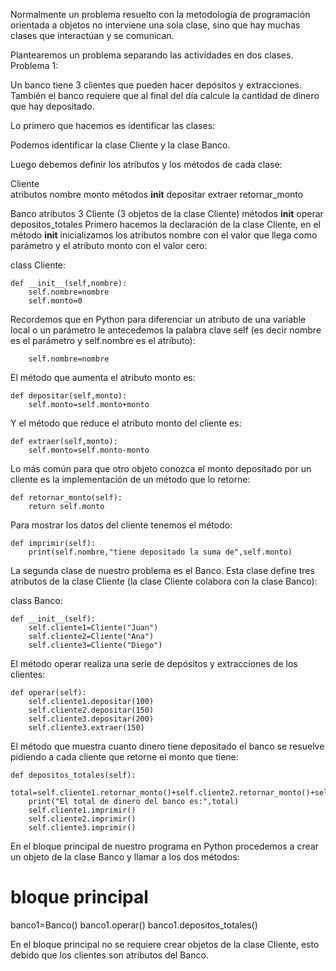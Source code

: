 Normalmente un problema resuelto con la metodología de programación orientada a objetos no interviene una sola clase, sino que hay muchas clases que interactúan y se comunican.

Plantearemos un problema separando las actividades en dos clases.
Problema 1:

Un banco tiene 3 clientes que pueden hacer depósitos y extracciones. También el banco requiere que al final del día calcule la cantidad de dinero que hay depositado.

Lo primero que hacemos es identificar las clases:

Podemos identificar la clase Cliente y la clase Banco.

Luego debemos definir los atributos y los métodos de cada clase:

Cliente		
    atributos
        nombre
        monto
    métodos
        __init__
        depositar
        extraer
        retornar_monto

Banco
    atributos
        3 Cliente (3 objetos de la clase Cliente)
    métodos
        __init__
        operar
        depositos_totales
Primero hacemos la declaración de la clase Cliente, en el método __init__ inicializamos los atributos nombre con el valor que llega como parámetro y el atributo monto con el valor cero:

class Cliente:

    def __init__(self,nombre):
        self.nombre=nombre
        self.monto=0

Recordemos que en Python para diferenciar un atributo de una variable local o un parámetro le antecedemos la palabra clave self (es decir nombre es el parámetro y self.nombre es el atributo):

        self.nombre=nombre

El método que aumenta el atributo monto es:

    def depositar(self,monto):
        self.monto=self.monto+monto

Y el método que reduce el atributo monto del cliente es:

    def extraer(self,monto):
        self.monto=self.monto-monto

Lo más común para que otro objeto conozca el monto depositado por un cliente es la implementación de un método que lo retorne:

    def retornar_monto(self):
        return self.monto

Para mostrar los datos del cliente tenemos el método:

    def imprimir(self):
        print(self.nombre,"tiene depositado la suma de",self.monto)

La segunda clase de nuestro problema es el Banco. Esta clase define tres atributos de la clase Cliente (la clase Cliente colabora con la clase Banco):

class Banco:

    def __init__(self):
        self.cliente1=Cliente("Juan")
        self.cliente2=Cliente("Ana")
        self.cliente3=Cliente("Diego")

El método operar realiza una serie de depósitos y extracciones de los clientes:

    def operar(self):
        self.cliente1.depositar(100)
        self.cliente2.depositar(150)
        self.cliente3.depositar(200)
        self.cliente3.extraer(150)

El método que muestra cuanto dinero tiene depositado el banco se resuelve pidiendo a cada cliente que retorne el monto que tiene:

    def depositos_totales(self):
        total=self.cliente1.retornar_monto()+self.cliente2.retornar_monto()+self.cliente3.retornar_monto()
        print("El total de dinero del banco es:",total)
        self.cliente1.imprimir()
        self.cliente2.imprimir()
        self.cliente3.imprimir()

En el bloque principal de nuestro programa en Python procedemos a crear un objeto de la clase Banco y llamar a los dos métodos:

# bloque principal        

banco1=Banco()
banco1.operar()
banco1.depositos_totales()

En el bloque principal no se requiere crear objetos de la clase Cliente, esto debido que los clientes son atributos del Banco.